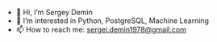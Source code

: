 - 👋 Hi, I’m Sergey Demin
- 👀 I’m interested in Python, PostgreSQL, Machine Learning
- 📫 How to reach me: sergei.demin1978@gmail.com

<!---
SergeyDemin1978/SergeyDemin1978 is a ✨ special ✨ repository because its `README.md` (this file) appears on your GitHub profile.
You can click the Preview link to take a look at your changes.
--->
